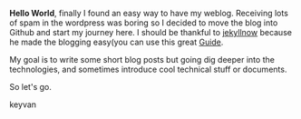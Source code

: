 **Hello World**, finally I found an easy way to have my weblog. Receiving lots of spam in the wordpress was boring so I decided to move the blog into Github and start my journey here. 
I should be thankful to [jekyllnow](https://www.jekyllnow.com) because he made the blogging easy(you can use this great [Guide](https://github.com/barryclark/jekyll-now).

My goal is to write some short blog posts but going dig deeper into the technologies, and sometimes introduce cool technical stuff or documents.

So let's go.

keyvan 
